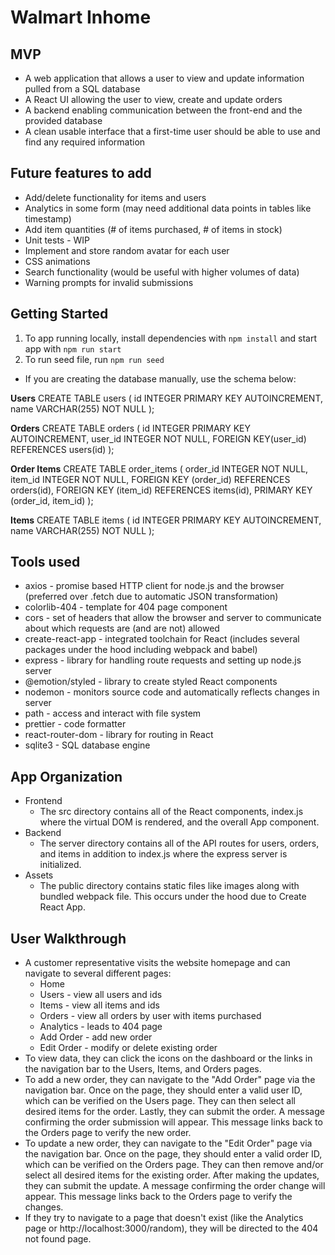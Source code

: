 # Walmart Inhome

## MVP
* A web application that allows a user to view and update information pulled from a SQL database
* A React UI allowing the user to view, create and update orders
* A backend enabling communication between the front-end and the provided database
* A clean usable interface that a first-time user should be able to use and find any required information


## Future features to add
* Add/delete functionality for items and users
* Analytics in some form (may need additional data points in tables like timestamp)
* Add item quantities (# of items purchased, # of items in stock)
* Unit tests - WIP
* Implement and store random avatar for each user
* CSS animations
* Search functionality (would be useful with higher volumes of data)
* Warning prompts for invalid submissions


## Getting Started
1. To app running locally, install dependencies with `npm install` and start app with `npm run start`
2. To run seed file, run `npm run seed`

* If you are creating the database manually, use the schema below:

**Users**
CREATE TABLE users (
  id INTEGER PRIMARY KEY AUTOINCREMENT,
  name VARCHAR(255) NOT NULL
);

**Orders**
CREATE TABLE orders (
  id INTEGER PRIMARY KEY AUTOINCREMENT,
  user_id INTEGER NOT NULL,
  FOREIGN KEY(user_id) REFERENCES users(id)
);

**Order Items**
CREATE TABLE order_items (
  order_id INTEGER NOT NULL,
  item_id INTEGER NOT NULL,
  FOREIGN KEY (order_id) REFERENCES orders(id),
  FOREIGN KEY (item_id) REFERENCES items(id),
  PRIMARY KEY (order_id, item_id)
);

**Items**
CREATE TABLE items (
  id INTEGER PRIMARY KEY AUTOINCREMENT,
  name VARCHAR(255) NOT NULL
);

## Tools used
* axios - promise based HTTP client for node.js and the browser (preferred over .fetch due to automatic JSON transformation)
* colorlib-404 - template for 404 page component
* cors - set of headers that allow the browser and server to communicate about which requests are (and are not) allowed
* create-react-app - integrated toolchain for React (includes several packages under the hood including webpack and babel)
* express - library for handling route requests and setting up node.js server
* @emotion/styled - library to create styled React components
* nodemon - monitors source code and automatically reflects changes in server
* path - access and interact with file system
* prettier - code formatter
* react-router-dom - library for routing in React
* sqlite3 - SQL database engine


## App Organization
- Frontend
  - The src directory contains all of the React components, index.js where the virtual DOM is rendered, and the overall App component.
- Backend
  - The server directory contains all of the API routes for users, orders, and items in addition to index.js where the express server is initialized. 
- Assets
  - The public directory contains static files like images along with bundled webpack file. This occurs under the hood due to Create React App.


## User Walkthrough
* A customer representative visits the website homepage and can navigate to several different pages:
  - Home
  - Users - view all users and ids
  - Items - view all items and ids
  - Orders - view all orders by user with items purchased 
  - Analytics - leads to 404 page
  - Add Order - add new order
  - Edit Order - modify or delete existing order
* To view data, they can click the icons on the dashboard or the links in the navigation bar to the Users, Items, and Orders pages. 
* To add a new order, they can navigate to the "Add Order" page via the navigation bar. Once on the page, they should enter a valid user ID, which can be verified on the Users page. They can then select all desired items for the order. Lastly, they can submit the order. A message confirming the order submission will appear. This message links back to the Orders page to verify the new order.
* To update a new order, they can navigate to the "Edit Order" page via the navigation bar. Once on the page, they should enter a valid order ID, which can be verified on the Orders page. They can then remove and/or select all desired items for the existing order. After making the updates, they can submit the update. A message confirming the order change will appear. This message links back to the Orders page to verify the changes.
* If they try to navigate to a page that doesn't exist (like the Analytics page or http://localhost:3000/random), they will be directed to the 404 not found page.

